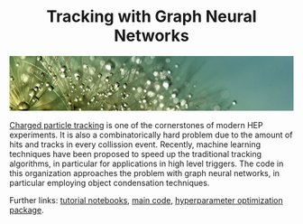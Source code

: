 <div align="center">

# Tracking with Graph Neural Networks
![](profile/assets/banner.jpg)

</div>

[Charged particle tracking][tracking-wiki] is one of the cornerstones of modern HEP experiments.
It is also a combinatorically hard problem due to the amount of hits and tracks in every collission event.
Recently, machine learning techniques have been proposed to speed up the traditional tracking algorithms, in particular for applications in high level triggers.
The code in this organization approaches the problem with graph neural networks, in particular employing object condensation techniques.

Further links: [tutorial notebooks][tutorials], [main code][main], [hyperparameter optimization package][hpo].

[tracking-wiki]: https://en.wikipedia.org/wiki/Tracking_(particle_physics)
[tutorials]: https://github.com/gnn-tracking/tutorials
[main]: https://github.com/gnn-tracking/gnn_tracking
[hpo]: https://github.com/gnn-tracking/hyperparameter_optimization
